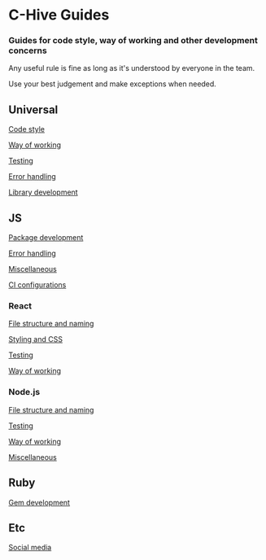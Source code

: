 # C-Hive Guides

### Guides for code style, way of working and other development concerns

Any useful rule is fine as long as it's understood by everyone in the team.

Use your best judgement and make exceptions when needed.

## Universal

[Code style](universal/code-style.md)

[Way of working](universal/way-of-working.md)

[Testing](universal/testing.md)

[Error handling](universal/error-handling.md)

[Library development](universal/lib.md)

## JS

[Package development](js/package.md)

[Error handling](js/error-handling.md)

[Miscellaneous](js/misc.md)

[CI configurations](js/ci-configs)

### React

[File structure and naming](react/file-structure-naming.md)

[Styling and CSS](react/styling-and-css.md)

[Testing](react/testing.md)

[Way of working](react/way-of-working.md)

### Node.js

[File structure and naming](node/file-structure-naming.md)

[Testing](node/testing.md)

[Way of working](node/way-of-working.md)

[Miscellaneous](node/misc.md)

## Ruby

[Gem development](ruby/gem.md)

## Etc

[Social media](etc/social-media.md)
